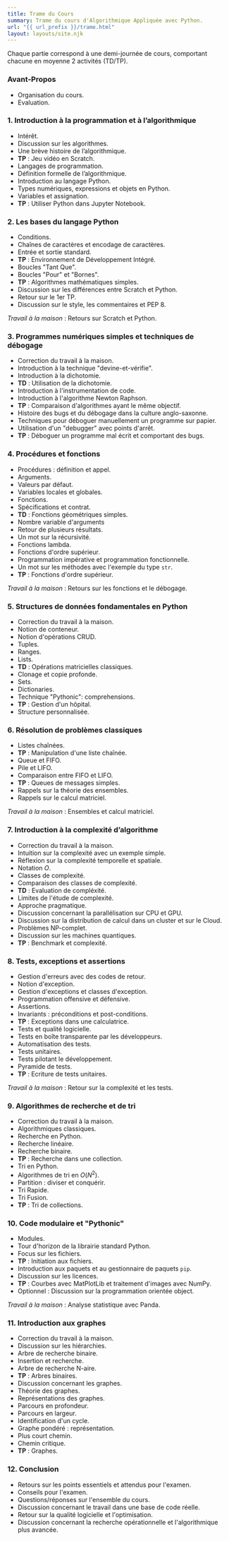 ```yaml
---
title: Trame du Cours
summary: Trame du cours d'Algorithmique Appliquée avec Python.
url: "{{ url_prefix }}/trame.html"
layout: layouts/site.njk
---
```


Chaque partie correspond à une demi-journée de cours, comportant chacune en moyenne 2 activités (TD/TP).

### Avant-Propos

* Organisation du cours.
* Evaluation.

### 1. Introduction à la programmation et à l’algorithmique

* Intérêt.
* Discussion sur les algorithmes.
* Une brève histoire de l’algorithmique.
* **TP** : Jeu vidéo en Scratch.
* Langages de programmation.
* Définition formelle de l’algorithmique.
* Introduction au langage Python.
* Types numériques, expressions et objets en Python.
* Variables et assignation.
* **TP** : Utiliser Python dans Jupyter Notebook.

### 2. Les bases du langage Python

* Conditions.
* Chaînes de caractères et encodage de caractères.
* Entrée et sortie standard.
* **TP** : Environnement de Développement Intégré.
* Boucles "Tant Que".
* Boucles "Pour" et "Bornes".
* **TP** : Algorithmes mathématiques simples.
* Discussion sur les différences entre Scratch et Python.
* Retour sur le 1er TP.
* Discussion sur le style, les commentaires et PEP 8.

*Travail à la maison* : Retours sur Scratch et Python.

### 3. Programmes numériques simples et techniques de débogage

* Correction du travail à la maison.
* Introduction à la technique "devine-et-vérifie".
* Introduction à la dichotomie.
* **TD** : Utilisation de la dichotomie.
* Introduction à l'instrumentation de code.
* Introduction à l'algorithme Newton Raphson.
* **TP** : Comparaison d'algorithmes ayant le même objectif.
* Histoire des bugs et du débogage dans la culture anglo-saxonne.
* Techniques pour déboguer manuellement un programme sur papier.
* Utilisation d'un "debugger" avec points d'arrêt.
* **TP** : Déboguer un programme mal écrit et comportant des bugs.

### 4. Procédures et fonctions

* Procédures : définition et appel.
* Arguments.
* Valeurs par défaut.
* Variables locales et globales.
* Fonctions.
* Spécifications et contrat.
* **TD** : Fonctions géométriques simples.
* Nombre variable d'arguments
* Retour de plusieurs résultats.
* Un mot sur la récursivité.
* Fonctions lambda.
* Fonctions d'ordre supérieur.
* Programmation impérative et programmation fonctionnelle.
* Un mot sur les méthodes avec l'exemple du type `str`.
* **TP** : Fonctions d'ordre supérieur.

*Travail à la maison* : Retours sur les fonctions et le débogage.

### 5. Structures de données fondamentales en Python

* Correction du travail à la maison.
* Notion de conteneur.
* Notion d'opérations CRUD.
* Tuples.
* Ranges.
* Lists.
* **TD** : Opérations matricielles classiques.
* Clonage et copie profonde.
* Sets.
* Dictionaries.
* Technique "Pythonic": comprehensions.
* **TP** : Gestion d'un hôpital.
* Structure personnalisée.

### 6. Résolution de problèmes classiques

* Listes chaînées.
* **TP** : Manipulation d'une liste chaînée.
* Queue et FIFO.
* Pile et LIFO.
* Comparaison entre FIFO et LIFO.
* **TP** : Queues de messages simples.
* Rappels sur la théorie des ensembles.
* Rappels sur le calcul matriciel.

*Travail à la maison* : Ensembles et calcul matriciel.

### 7. Introduction à la complexité d’algorithme

* Correction du travail à la maison.
* Intuition sur la complexité avec un exemple simple.
* Réflexion sur la complexité temporelle et spatiale.
* Notation $O$.
* Classes de complexité.
* Comparaison des classes de complexité.
* **TD** : Evaluation de compléxité.
* Limites de l'étude de complexité.
* Approche pragmatique.
* Discussion concernant la parallélisation sur CPU et GPU.
* Discussion sur la distribution de calcul dans un cluster et sur le Cloud.
* Problèmes NP-complet.
* Discussion sur les machines quantiques.
* **TP** : Benchmark et complexité.

### 8. Tests, exceptions et assertions

* Gestion d'erreurs avec des codes de retour.
* Notion d'exception.
* Gestion d'exceptions et classes d'exception.
* Programmation offensive et défensive.
* Assertions.
* Invariants : préconditions et post-conditions.
* **TP** : Exceptions dans une calculatrice.
* Tests et qualité logicielle.
* Tests en boîte transparente par les développeurs.
* Automatisation des tests.
* Tests unitaires.
* Tests pilotant le développement.
* Pyramide de tests.
* **TP** : Ecriture de tests unitaires.

*Travail à la maison* : Retour sur la complexité et les tests.

### 9. Algorithmes de recherche et de tri

* Correction du travail à la maison.
* Algorithmiques classiques.
* Recherche en Python.
* Recherche linéaire.
* Recherche binaire.
* **TP** : Recherche dans une collection.
* Tri en Python.
* Algorithmes de tri en $O(N^2)$.
* Partition : diviser et conquérir.
* Tri Rapide.
* Tri Fusion.
* **TP** : Tri de collections.

### 10. Code modulaire et "Pythonic"

* Modules.
* Tour d'horizon de la librairie standard Python.
* Focus sur les fichiers.
* **TP** : Initiation aux fichiers.
* Introduction aux paquets et au gestionnaire de paquets `pip`.
* Discussion sur les licences.
* **TP** : Courbes avec MatPlotLib et traitement d'images avec NumPy.
* Optionnel : Discussion sur la programmation orientée object.

*Travail à la maison* : Analyse statistique avec Panda.

### 11. Introduction aux graphes

* Correction du travail à la maison.
* Discussion sur les hiérarchies.
* Arbre de recherche binaire.
* Insertion et recherche.
* Arbre de recherche N-aire.
* **TP** : Arbres binaires.
* Discussion concernant les graphes.
* Théorie des graphes.
* Représentations des graphes.
* Parcours en profondeur.
* Parcours en largeur.
* Identification d'un cycle.
* Graphe pondéré : représentation.
* Plus court chemin.
* Chemin critique.
* **TP** : Graphes.

### 12. Conclusion

* Retours sur les points essentiels et attendus pour l'examen.
* Conseils pour l'examen.
* Questions/réponses sur l'ensemble du cours.
* Discussion concernant le travail dans une base de code réelle.
* Retour sur la qualité logicielle et l'optimisation.
* Discussion concernant la recherche opérationnelle et l'algorithmique plus avancée.